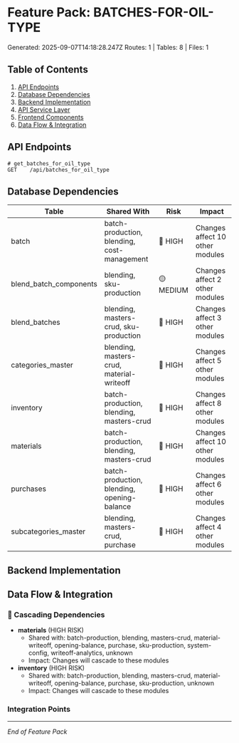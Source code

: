 # Feature Pack: BATCHES-FOR-OIL-TYPE
Generated: 2025-09-07T14:18:28.247Z
Routes: 1 | Tables: 8 | Files: 1

## Table of Contents
1. [API Endpoints](#api-endpoints)
2. [Database Dependencies](#database-dependencies)
3. [Backend Implementation](#backend-implementation)
4. [API Service Layer](#api-service-layer)
5. [Frontend Components](#frontend-components)
6. [Data Flow & Integration](#data-flow--integration)

## API Endpoints
```
# get_batches_for_oil_type
GET    /api/batches_for_oil_type
```

## Database Dependencies
| Table | Shared With | Risk | Impact |
|-------|-------------|------|--------|
| batch | batch-production, blending, cost-management | 🔴 HIGH | Changes affect 10 other modules |
| blend_batch_components | blending, sku-production | 🟡 MEDIUM | Changes affect 2 other modules |
| blend_batches | blending, masters-crud, sku-production | 🔴 HIGH | Changes affect 3 other modules |
| categories_master | blending, masters-crud, material-writeoff | 🔴 HIGH | Changes affect 5 other modules |
| inventory | batch-production, blending, masters-crud | 🔴 HIGH | Changes affect 8 other modules |
| materials | batch-production, blending, masters-crud | 🔴 HIGH | Changes affect 10 other modules |
| purchases | batch-production, blending, opening-balance | 🔴 HIGH | Changes affect 6 other modules |
| subcategories_master | blending, masters-crud, purchase | 🔴 HIGH | Changes affect 4 other modules |

## Backend Implementation

## Data Flow & Integration
### 🔗 Cascading Dependencies
- **materials** (HIGH RISK)
  - Shared with: batch-production, blending, masters-crud, material-writeoff, opening-balance, purchase, sku-production, system-config, writeoff-analytics, unknown
  - Impact: Changes will cascade to these modules
- **inventory** (HIGH RISK)
  - Shared with: batch-production, blending, masters-crud, material-writeoff, opening-balance, purchase, sku-production, unknown
  - Impact: Changes will cascade to these modules

### Integration Points

---
*End of Feature Pack*